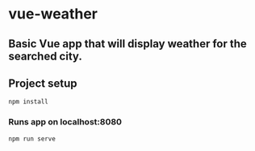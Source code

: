 # vue-weather
## Basic Vue app that will display weather for the searched city.

## Project setup
```
npm install
```

### Runs app on localhost:8080
```
npm run serve
```

